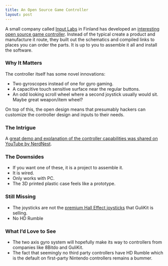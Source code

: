 ```yaml
---
title: An Open Source Game Controller
layout: post
---
```

A small company called [Input Labs](https://inputlabs.io/about) in Finland has developed an [interesting open source game controller](https://www.youtube.com/watch?v=XMH92SyrQoo). Instead of the typical create a product and manufacture it route, they built out the schematics and compiled links to places you can order the parts. It is up to you to assemble it all and install the software.

### Why It Matters
The controller itself has some novel innovations:
* Two gyroscopes instead of one for gyro gaming.
* A capacitive touch sensitive surface near the regular buttons.
* An odd looking scroll wheel where a second joystick usually would sit. Maybe great weapon/item wheel?

On top of this, the open design means that presumably hackers can customize the controller design and inputs to their needs.

### The Intrigue
A [great demo and explanation of the controller capabilities was shared on YouTube by NerdNest](https://www.youtube.com/watch?v=OrucAJknMys).

### The Downsides
* If you want one of these, it is a project to assemble it.
* It is wired. 
* Only works with PC.
* The 3D printed plastic case feels like a prototype.

### Still Missing
* The joysticks are not the [premium Hall Effect joysticks](https://www.gulikit.com) that GuliKit is selling.
* No HD Rumble

### What I’d Love to See
* The two axis gyro system will hopefully make its way to controllers from companies like 8Bitdo and GuliKit. 
* The fact that seemingly no third party controllers have HD Rumble which is the default on first-party Nintendo controllers remains a bummer.
